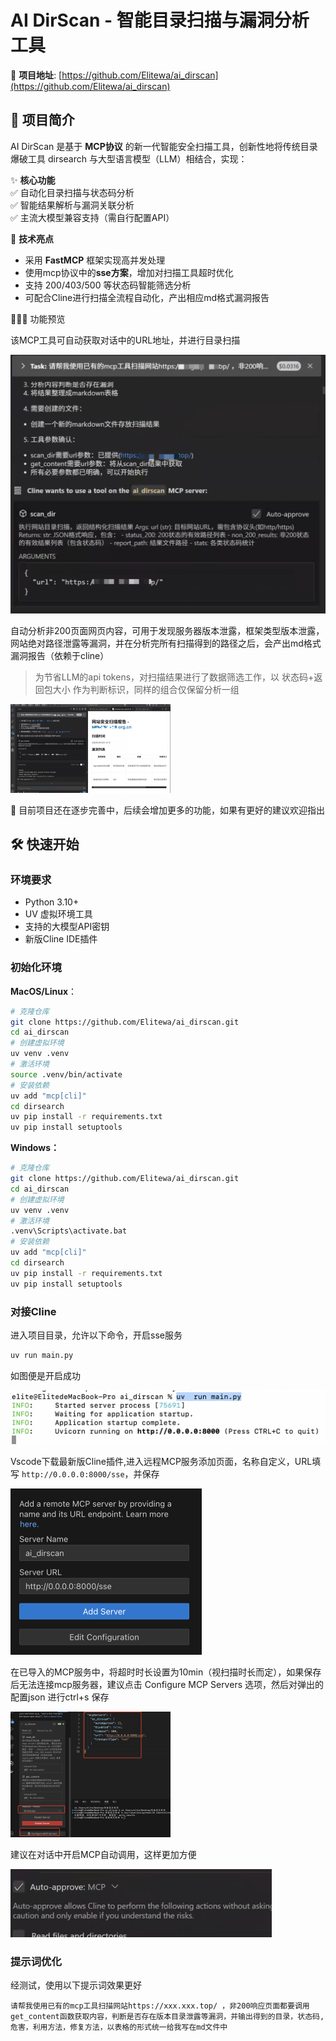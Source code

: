 # AI DirScan - 智能目录扫描与漏洞分析工具

🔗 **项目地址**: [https://github.com/Elitewa/ai_dirscan](https://github.com/Elitewa/ai_dirscan)

## 📖 项目简介

AI DirScan 是基于 **MCP协议** 的新一代智能安全扫描工具，创新性地将传统目录爆破工具 dirsearch 与大型语言模型（LLM）相结合，实现：

✨ **核心功能**  
✅ 自动化目录扫描与状态码分析  
✅ 智能结果解析与漏洞关联分析  
✅ 主流大模型兼容支持（需自行配置API）  

🚀 **技术亮点**  
- 采用 **FastMCP** 框架实现高并发处理
- 使用mcp协议中的**sse方案**，增加对扫描工具超时优化
- 支持 200/403/500 等状态码智能筛选分析
- 可配合Cline进行扫描全流程自动化，产出相应md格式漏洞报告

🧑🏻‍💻 功能预览

该MCP工具可自动获取对话中的URL地址，并进行目录扫描

<img src="assets/image-20250410163252645.png" alt="image-20250410163252645" style="zoom:50%;" />

自动分析非200页面网页内容，可用于发现服务器版本泄露，框架类型版本泄露，网站绝对路径泄露等漏洞，并在分析完所有扫描得到的路径之后，会产出md格式漏洞报告（依赖于cline）

> 为节省LLM的api tokens，对扫描结果进行了数据筛选工作，以 状态码+返回包大小 作为判断标识，同样的组合仅保留分析一组

<img src="assets/image-20250410162827424.png" alt="image-20250410162827424" style="zoom: 25%;" />

🤩 目前项目还在逐步完善中，后续会增加更多的功能，如果有更好的建议欢迎指出

## 🛠️ 快速开始

### 环境要求
- Python 3.10+
- UV 虚拟环境工具
- 支持的大模型API密钥
- 新版Cline IDE插件

### 初始化环境

**MacOS/Linux**：

```bash
# 克隆仓库
git clone https://github.com/Elitewa/ai_dirscan.git
cd ai_dirscan
# 创建虚拟环境
uv venv .venv
# 激活环境
source .venv/bin/activate
# 安装依赖
uv add "mcp[cli]"
cd dirsearch
uv pip install -r requirements.txt
uv pip install setuptools
```

**Windows：**

```sh
# 克隆仓库
git clone https://github.com/Elitewa/ai_dirscan.git
cd ai_dirscan
# 创建虚拟环境
uv venv .venv
# 激活环境
.venv\Scripts\activate.bat
# 安装依赖
uv add "mcp[cli]"
cd dirsearch
uv pip install -r requirements.txt
uv pip install setuptools
```

### 对接Cline

进入项目目录，允许以下命令，开启sse服务

```sh
uv run main.py
```

如图便是开启成功

<img src="assets/image-20250410164616472.png" alt="image-20250410164616472" style="zoom:50%;" />

Vscode下载最新版Cline插件,进入远程MCP服务添加页面，名称自定义，URL填写 `http://0.0.0.0:8000/sse`，并保存

<img src="assets/image-20250410164822985.png" alt="image-20250410164822985" style="zoom:50%;" />

在已导入的MCP服务中，将超时时长设置为10min（视扫描时长而定），如果保存后无法连接mcp服务器，建议点击 Configure MCP Servers 选项，然后对弹出的配置json 进行ctrl+s 保存

<img src="assets/image-20250410165226107.png" alt="image-20250410165226107" style="zoom: 25%;" />

建议在对话中开启MCP自动调用，这样更加方便

<img src="assets/image-20250410165705433.png" alt="image-20250410165705433" style="zoom:50%;" />

### 提示词优化

经测试，使用以下提示词效果更好

```
请帮我使用已有的mcp工具扫描网站https://xxx.xxx.top/ ，非200响应页面都要调用get_content函数获取内容，判断是否存在版本目录泄露等漏洞，并输出得到的目录，状态码,危害，利用方法，修复方法，以表格的形式统一给我写在md文件中
```

